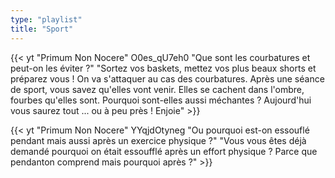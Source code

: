```yaml
---
type: "playlist"
title: "Sport"
---
```



{{< yt "Primum Non Nocere" O0es_qU7eh0 "Que sont les courbatures et peut-on les éviter ?" "Sortez vos baskets, mettez vos plus beaux shorts et préparez vous ! On va s'attaquer au cas des courbatures. Après une séance de sport, vous savez qu'elles vont venir. Elles se cachent dans l'ombre, fourbes qu'elles sont. Pourquoi sont-elles aussi méchantes ? Aujourd'hui vous saurez tout ... ou à peu près ! Enjoie" >}}

{{< yt "Primum Non Nocere" YYqjdOtyneg "Ou pourquoi est-on essouflé pendant mais aussi après un exercice physique ?" "Vous vous êtes déjà demandé pourquoi on était essoufflé après un effort physique ? Parce que pendanton comprend mais pourquoi après ?" >}}
